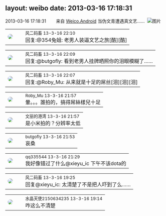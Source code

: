 layout: weibo
date: 2013-03-16 17:18:31
---
<meta name="referrer" content="no-referrer" />

2013-03-16 17:18:31  &nbsp;&nbsp;&nbsp;&nbsp;&nbsp;&nbsp; 来自 <a href="http://app.weibo.com/t/feed/l4RWD" rel="nofollow">Weico.Android</a>
当伪文青遭遇真文艺…… ​​​
![图片](https://ww3.sinaimg.cn/large/6d2a6003jw1e2rqkacjxij.jpg)

<table style="width: 100%;">
  <tr>
    <td style="width: 40px;"><img style="border-radius:50%" src="https://tva3.sinaimg.cn/crop.0.0.639.639.50/6d2a6003jw8f3idy69w2gj20hs0hrt9g.jpg?KID=imgbed,tva&Expires=1624464795&ssig=cTtItHaCBm"></td>
    <td colspan="2"><small>风二码畜 13-3-16 22:10</small><br/>回复:@354兔姐: 老男人装逼文艺之旅[酷][酷]</td>
  </tr>
</table>

<table style="width: 100%;">
  <tr>
    <td style="width: 40px;"><img style="border-radius:50%" src="https://tva3.sinaimg.cn/crop.0.0.639.639.50/6d2a6003jw8f3idy69w2gj20hs0hrt9g.jpg?KID=imgbed,tva&Expires=1624464795&ssig=cTtItHaCBm"></td>
    <td colspan="2"><small>风二码畜 13-3-16 22:09</small><br/>回复:@butgofly: 看到老男人挂牌晒照你的泪眼模糊了……</td>
  </tr>
</table>

<table style="width: 100%;">
  <tr>
    <td style="width: 40px;"><img style="border-radius:50%" src="https://tva3.sinaimg.cn/crop.0.0.639.639.50/6d2a6003jw8f3idy69w2gj20hs0hrt9g.jpg?KID=imgbed,tva&Expires=1624464795&ssig=cTtItHaCBm"></td>
    <td colspan="2"><small>风二码畜 13-3-16 22:07</small><br/>回复:@Roby_Mu: 从来就是十足的屌丝[泪][泪][泪]</td>
  </tr>
</table>

<table style="width: 100%;">
  <tr>
    <td style="width: 40px;"><img style="border-radius:50%" src="https://tva2.sinaimg.cn/crop.0.0.180.180.50/81fd9f09jw1e8qgp5bmzyj2050050aa8.jpg?KID=imgbed,tva&Expires=1624464795&ssig=alEwxByFmP"></td>
    <td colspan="2"><small>Roby_Mu 13-3-16 21:57</small><br/>暈。。。誰拍的，搞得屌絲樣兒十足</td>
  </tr>
</table>

<table style="width: 100%;">
  <tr>
    <td style="width: 40px;"><img style="border-radius:50%" src="https://tva1.sinaimg.cn/crop.0.0.180.180.50/9dc97b7fjw1e8qgp5bmzyj2050050aa8.jpg?KID=imgbed,tva&Expires=1624464795&ssig=ftJCMCF2FV"></td>
    <td colspan="2"><small>文丽的港湾 13-3-16 21:57</small><br/>是小米拍的？分辨率太低</td>
  </tr>
</table>

<table style="width: 100%;">
  <tr>
    <td style="width: 40px;"><img style="border-radius:50%" src="https://tva3.sinaimg.cn/crop.0.0.180.180.50/547e459fjw1e8qgp5bmzyj2050050aa8.jpg?KID=imgbed,tva&Expires=1624464795&ssig=hCh%2BGPS04a"></td>
    <td colspan="2"><small>butgofly 13-3-16 21:53</small><br/>哀桑</td>
  </tr>
</table>

<table style="width: 100%;">
  <tr>
    <td style="width: 40px;"><img style="border-radius:50%" src="https://tva4.sinaimg.cn/crop.0.0.180.180.50/7d25944djw1e8qgp5bmzyj2050050aa8.jpg?KID=imgbed,tva&Expires=1624464795&ssig=d2ZTlQ9Rm%2B"></td>
    <td colspan="2"><small>qq335544 13-3-16 21:29</small><br/>我好像错过了什么@xieyu_ic  下午不该dota的</td>
  </tr>
</table>

<table style="width: 100%;">
  <tr>
    <td style="width: 40px;"><img style="border-radius:50%" src="https://tva3.sinaimg.cn/crop.0.0.639.639.50/6d2a6003jw8f3idy69w2gj20hs0hrt9g.jpg?KID=imgbed,tva&Expires=1624464795&ssig=cTtItHaCBm"></td>
    <td colspan="2"><small>风二码畜 13-3-16 19:25</small><br/>回复@xieyu_ic: 太清楚了不是把人吓到了么……</td>
  </tr>
</table>

<table style="width: 100%;">
  <tr>
    <td style="width: 40px;"><img style="border-radius:50%" src="https://tva1.sinaimg.cn/crop.0.0.80.80.50/803012fbjw8f6z12p78p3j2028028q2p.jpg?KID=imgbed,tva&Expires=1624464795&ssig=hJ%2BJQGH6WZ"></td>
    <td colspan="2"><small>水晶天使2150634235 13-3-16 19:14</small><br/>咋这么不清楚</td>
  </tr>
</table>
